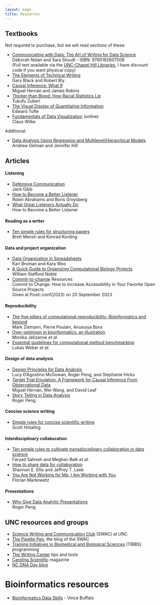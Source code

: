```yaml
---
layout: page
title: Resources
---
```


## Textbooks

Not required to purchase, but we will read sections of these:

* [Communicating with Data: The Art of Writing for Data Science](https://a.co/d/daBTkkR) <br/>
  Deborah Nolan and Sara Stoudt - ISBN: 9780192607508 <br/>
  (Full text available via the [UNC-Chapel Hill Libraries](https://library.unc.edu), I have discount code if you want physical copy)
* [The Elements of Technical Writing](https://a.co/d/0i6KCXe) <br/> 
  Gary Black and Robert Bly
* [Causal Inference: What If](https://www.hsph.harvard.edu/miguel-hernan/causal-inference-book/) <br/>
  Miguel Hernán and James Robins  
* [Thicker than Blood: How Racial Statistics Lie](https://www.upress.umn.edu/book-division/books/thicker-than-blood) <br/> 
  Tukufu Zuberi
* [The Visual Display of Quantitative Information](https://www.edwardtufte.com/tufte/books_vdqi) <br/>
  Edward Tufte
* [Fundamentals of Data Visualization](https://clauswilke.com/dataviz/) (online) <br/>
  Claus Wilke

Additional:

* [Data Analysis Using Regression and Multilevel/Hierarchical Models](http://www.stat.columbia.edu/~gelman/arm/) <br/>
  Andrew Gelman and Jennifer Hill

## Articles

#### Listening

* [Defensive Communication](https://www.jstor.org/stable/42574118) <br/>
  Jack Gibb
* [How to Become a Better Listener ](https://hbr.org/2021/12/how-to-become-a-better-listener) <br/>
  Robin Abrahams and Boris Groysberg
* [What Great Listeners Actually Do](https://hbr.org/2016/07/what-great-listeners-actually-do) <br/>
  How to Become a Better Listener 

#### Reading as a writer
  
* [Ten simple rules for structuring papers](https://doi.org/10.1371/journal.pcbi.1005619) <br/>
  Brett Mensh and Konrad Kording

#### Data and project organization

* [Data Organization in Spreadsheets](https://doi.org/10.1080/00031305.2017.1375989) <br/>
  Karl Broman and Kara Woo
* [A Quick Guide to Organizing Computational Biology Projects](https://doi.org/10.1371/journal.pcbi.1000424) <br/>
  William Stafford Noble
* [Commit-to-change](https://github.com/franzenr/commit-to-change#resources) Resources <br/>
  Commit to Change: How to Increase Accessibility in Your Favorite Open Source Projects <br/> 
  Given at Posit::conf(2023) on 20 September 2023
  
#### Reproducibility

* [The five pillars of computational reproducibility: Bioinformatics and beyond](https://osf.io/4pd9n/) <br/>
  Mark Ziemann, Pierre Poulain, Anusuiya Bora
* [Over-optimism in bioinformatics: an illustration](https://doi.org/10.1093/bioinformatics/btq323) <br/>
  Monika Jelizarow *et al.*
* [Essential guidelines for computational method benchmarking](https://doi.org/10.1186/s13059-019-1738-8) <br/>
  Lukas Weber *et al.*

#### Design of data analysis

* [Design Principles for Data Analysis](https://doi.org/10.1080/10618600.2022.2104290) <br/>
  Lucy D’Agostino McGowan, Roger Peng, and Stephanie Hicks
* [Target Trial Emulation: A Framework for Causal Inference From Observational Data](https//doi.org/10.1001/jama.2022.21383) <br/>
  Miguel Hernán, Wei Wang, and David Leaf
* [Story Telling in Data Analysis](https://rdpeng.org/ads2020/week-9.html) <br/>
  Roger Peng

#### Concise science writing

* [Simple rules for concise scientific writing](https://doi.org/10.1002/lol2.10165) <br/>
  Scott Hotaling

#### Interdisciplinary collaboration

* [Ten simple rules to cultivate transdisciplinary collaboration in data science](https://doi.org/10.1371/journal.pcbi.1008879) <br/>
  Faryad Sahneh and Meghan Balk *et al.*
* [How to share data for collaboration](https://doi.org/10.1080%2F00031305.2017.1375987) <br/>
  Shannon E. Ellis and Jeffrey T. Leek
* [You Are Not Working for Me; I Am Working with You](https://doi.org/10.1371/journal.pcbi.1004387) <br/>
  Florian Markowetz

#### Presentations

* [Why Give Data Analytic Presentations](https://rdpeng.org/ads2020/week-12.html) <br/>
  Roger Peng

## UNC resources and groups

* [Science Writing and Communication Club](http://www.thepipettepen.com/about-the-pipettepen/) (SWAC) at UNC
* [The Pipette Pen](http://www.thepipettepen.com/), the blog of the SWAC
* [Training Initiatives in Biomedical and Biological Sciences](https://tibbs.unc.edu/career-resources/programming/) (TIBBS) programming
* [The Writing Center](https://writingcenter.unc.edu/tips-and-tools/sciences/) tips and tools
* [Carolina Scientific](https://www.carolinascientific.org/) magazine
* [NC DNA Day blog](http://ncdnadayblog.org)

# Bioinformatics resources

* [Bioinformatics Data Skills](https://vincebuffalo.com/book/) - Vince Buffalo

